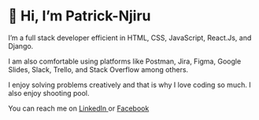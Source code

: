 <h1> 👋 Hi, I’m Patrick-Njiru </h1>
<p> I’m a full stack developer efficient in HTML, CSS, JavaScript, React.Js, and Django. </p>
<p> I am also comfortable using platforms like Postman, Jira, Figma, Google Slides, Slack, Trello, and Stack Overflow among others. </p>
<p> I enjoy solving problems creatively and that is why I love coding so much. I also enjoy shooting pool. </p>
<p> You can reach me on <a href="https://www.linkedin.com/in/patrick-njiru-7569241ba/" target="_blank">
  LinkedIn </a> or <a href="https://www.facebook.com/patorankinglefte/" target="_blank"> Facebook </a>


<!---
Patrick-Njiru/Patrick-Njiru is a ✨ special ✨ repository because its `README.md` (this file) appears on your GitHub profile.
You can click the Preview link to take a look at your changes.
--->
